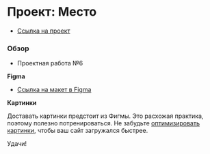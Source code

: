 # Проект: Место

* [Ссылка на проект](https://ruslancheboksarov.github.io/mesto/)

### Обзор

* Проектная работа №6

**Figma**

* [Ссылка на макет в Figma](https://www.figma.com/file/2cn9N9jSkmxD84oJik7xL7/JavaScript.-Sprint-4?node-id=0%3A1)

**Картинки**

Доставать картинки предстоит из Фигмы. Это расхожая практика, поэтому полезно потренироваться.
Не забудьте [оптимизировать картинки](https://tinypng.com/), чтобы ваш сайт загружался быстрее.

Удачи!
